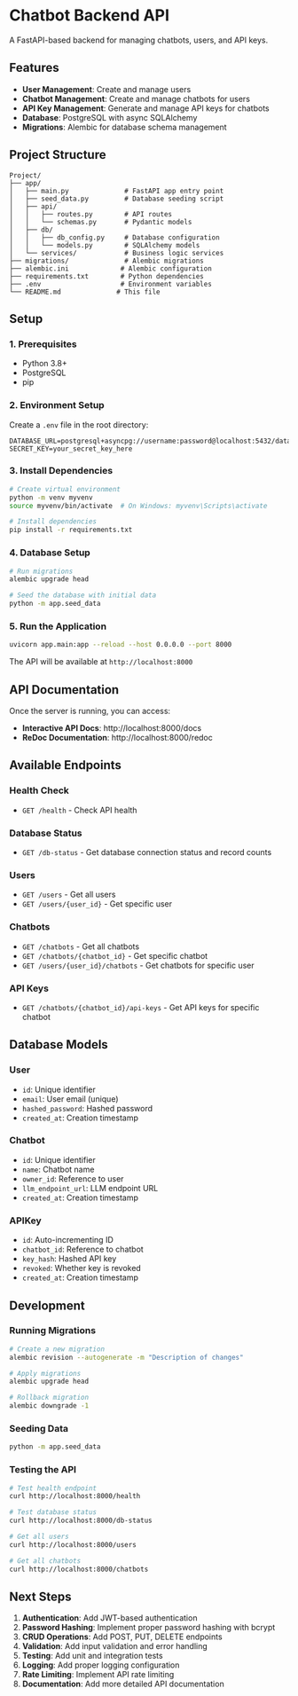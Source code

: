 # Chatbot Backend API

A FastAPI-based backend for managing chatbots, users, and API keys.

## Features

- **User Management**: Create and manage users
- **Chatbot Management**: Create and manage chatbots for users
- **API Key Management**: Generate and manage API keys for chatbots
- **Database**: PostgreSQL with async SQLAlchemy
- **Migrations**: Alembic for database schema management

## Project Structure

```
Project/
├── app/
│   ├── main.py              # FastAPI app entry point
│   ├── seed_data.py         # Database seeding script
│   ├── api/
│   │   ├── routes.py        # API routes
│   │   └── schemas.py       # Pydantic models
│   ├── db/
│   │   ├── db_config.py     # Database configuration
│   │   └── models.py        # SQLAlchemy models
│   └── services/            # Business logic services
├── migrations/              # Alembic migrations
├── alembic.ini             # Alembic configuration
├── requirements.txt        # Python dependencies
├── .env                    # Environment variables
└── README.md              # This file
```

## Setup

### 1. Prerequisites

- Python 3.8+
- PostgreSQL
- pip

### 2. Environment Setup

Create a `.env` file in the root directory:

```env
DATABASE_URL=postgresql+asyncpg://username:password@localhost:5432/database_name
SECRET_KEY=your_secret_key_here
```

### 3. Install Dependencies

```bash
# Create virtual environment
python -m venv myvenv
source myvenv/bin/activate  # On Windows: myvenv\Scripts\activate

# Install dependencies
pip install -r requirements.txt
```

### 4. Database Setup

```bash
# Run migrations
alembic upgrade head

# Seed the database with initial data
python -m app.seed_data
```

### 5. Run the Application

```bash
uvicorn app.main:app --reload --host 0.0.0.0 --port 8000
```

The API will be available at `http://localhost:8000`

## API Documentation

Once the server is running, you can access:

- **Interactive API Docs**: http://localhost:8000/docs
- **ReDoc Documentation**: http://localhost:8000/redoc

## Available Endpoints

### Health Check
- `GET /health` - Check API health

### Database Status
- `GET /db-status` - Get database connection status and record counts

### Users
- `GET /users` - Get all users
- `GET /users/{user_id}` - Get specific user

### Chatbots
- `GET /chatbots` - Get all chatbots
- `GET /chatbots/{chatbot_id}` - Get specific chatbot
- `GET /users/{user_id}/chatbots` - Get chatbots for specific user

### API Keys
- `GET /chatbots/{chatbot_id}/api-keys` - Get API keys for specific chatbot

## Database Models

### User
- `id`: Unique identifier
- `email`: User email (unique)
- `hashed_password`: Hashed password
- `created_at`: Creation timestamp

### Chatbot
- `id`: Unique identifier
- `name`: Chatbot name
- `owner_id`: Reference to user
- `llm_endpoint_url`: LLM endpoint URL
- `created_at`: Creation timestamp

### APIKey
- `id`: Auto-incrementing ID
- `chatbot_id`: Reference to chatbot
- `key_hash`: Hashed API key
- `revoked`: Whether key is revoked
- `created_at`: Creation timestamp

## Development

### Running Migrations

```bash
# Create a new migration
alembic revision --autogenerate -m "Description of changes"

# Apply migrations
alembic upgrade head

# Rollback migration
alembic downgrade -1
```

### Seeding Data

```bash
python -m app.seed_data
```

### Testing the API

```bash
# Test health endpoint
curl http://localhost:8000/health

# Test database status
curl http://localhost:8000/db-status

# Get all users
curl http://localhost:8000/users

# Get all chatbots
curl http://localhost:8000/chatbots
```

## Next Steps

1. **Authentication**: Add JWT-based authentication
2. **Password Hashing**: Implement proper password hashing with bcrypt
3. **CRUD Operations**: Add POST, PUT, DELETE endpoints
4. **Validation**: Add input validation and error handling
5. **Testing**: Add unit and integration tests
6. **Logging**: Add proper logging configuration
7. **Rate Limiting**: Implement API rate limiting
8. **Documentation**: Add more detailed API documentation 